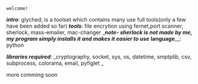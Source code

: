 																																		welcome!
_**intro**_: glyched, is a toolset which contains many use full tools(only a few have been added so far)
_**tools**_: file encrytion using fernet,port scanner, sherlock, mass-emailer, mac-changer
_**_note- sherlock is not made by me, my program simply installs it and makes it easier to use_**
**language**__: python

_**libraries required**_: _cryptography, socket, sys, os, datetime, smptplib, csv, subprocess, colorama, email, pyfiglet
_

more comming soon

